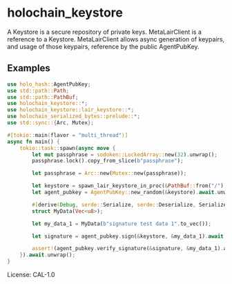# holochain_keystore

<!-- cargo-rdme start -->

A Keystore is a secure repository of private keys. MetaLairClient is a
reference to a Keystore. MetaLairClient allows async generation of keypairs,
and usage of those keypairs, reference by the public AgentPubKey.

## Examples

```rust
use holo_hash::AgentPubKey;
use std::path::Path;
use std::path::PathBuf;
use holochain_keystore::*;
use holochain_keystore::lair_keystore::*;
use holochain_serialized_bytes::prelude::*;
use std::sync::{Arc, Mutex};

#[tokio::main(flavor = "multi_thread")]
async fn main() {
    tokio::task::spawn(async move {
        let mut passphrase = sodoken::LockedArray::new(32).unwrap();
        passphrase.lock().copy_from_slice(b"passphrase");

        let passphrase = Arc::new(Mutex::new(passphrase));

        let keystore = spawn_lair_keystore_in_proc(&PathBuf::from("/"), passphrase).await.unwrap();
        let agent_pubkey = AgentPubKey::new_random(&keystore).await.unwrap();

        #[derive(Debug, serde::Serialize, serde::Deserialize, SerializedBytes)]
        struct MyData(Vec<u8>);

        let my_data_1 = MyData(b"signature test data 1".to_vec());

        let signature = agent_pubkey.sign(&keystore, &my_data_1).await.unwrap();

        assert!(agent_pubkey.verify_signature(&signature, &my_data_1).await.unwrap());
    }).await.unwrap();
}
```

<!-- cargo-rdme end -->

License: CAL-1.0
